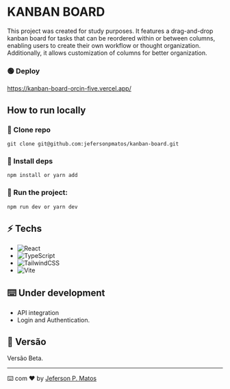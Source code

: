 # KANBAN BOARD

This project was created for study purposes. It features a drag-and-drop kanban board for tasks that can be reordered within or between columns, enabling users to create their own workflow or thought organization. Additionally, it allows customization of columns for better organization.


### 🟢 Deploy

<https://kanban-board-orcin-five.vercel.app/>







##  How to run locally

### 👾 Clone repo

```
git clone git@github.com:jefersonpmatos/kanban-board.git
```

### 🔧 Install deps

```
npm install or yarn add
```

### 🚀 Run the project:

```
npm run dev or yarn dev
```


## ⚡ Techs

* ![React](https://img.shields.io/badge/react-%2320232a.svg?style=for-the-badge&logo=react&logoColor=%2361DAFB)
* ![TypeScript](https://img.shields.io/badge/typescript-%23007ACC.svg?style=for-the-badge&logo=typescript&logoColor=white)
* ![TailwindCSS](https://img.shields.io/badge/tailwindcss-%2338B2AC.svg?style=for-the-badge&logo=tailwind-css&logoColor=white)
* ![Vite](https://img.shields.io/badge/vite-%23646CFF.svg?style=for-the-badge&logo=vite&logoColor=white)

## ⌨️ Under development

* API integration
* Login and Authentication.

## 📌 Versão

Versão Beta. 

---
⌨️ com ❤️ by [Jeferson P. Matos]([https://gist.github.com/lohhan](https://github.com/jefersonPMatos)https://github.com/jefersonPMatos) 
